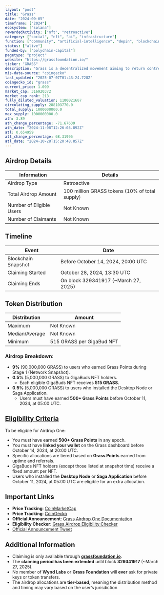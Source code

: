 ```yaml
---
layout: "post"
title: "Grass"
date: "2024-09-05"
timeframe: ["2024"]
ecosystem: ["solana"]
rewardedActivity: ["nft", "retroactive"]
category: ["social", "nft", "ai", "infrastructure"]
function: ["community", "artificial-intelligence", "depin", "blockchain"]
status: ["alive"]
funded-by: ["polychain-capital"]
pagetype: "project"
website: "https://grassfoundation.io/"
ticker: "GRASS"
description: "Grass is a decentralized movement aiming to return control of the internet to users by leveraging AI technologies."
mis-data-source: "coingecko"
last_updated: "2025-07-07T01:43:24.728Z"
coingecko_id: "grass"
current_price: 1.099
market_cap: 316920372
market_cap_rank: 218
fully_diluted_valuation: 1100021607
circulating_supply: 288103770.0
total_supply: 1000000000.0
max_supply: 1000000000.0
ath: 3.89
ath_change_percentage: -71.67639
ath_date: "2024-11-08T12:26:05.892Z"
atl: 0.654959
atl_change_percentage: 68.31995
atl_date: "2024-10-28T15:20:48.857Z"
---
```


## Airdrop Details

| Information              | Details                                        |
| ------------------------ | ---------------------------------------------- |
| Airdrop Type             | Retroactive                                    |
| Total Airdrop Amount     | 100 million GRASS tokens (10% of total supply) |
| Number of Eligible Users | Not Known                                      |
| Number of Claimants      | Not Known                                      |

## Timeline

| Event               | Date                                 |
| ------------------- | ------------------------------------ |
| Blockchain Snapshot | Before October 14, 2024, 20:00 UTC   |
| Claiming Started    | October 28, 2024, 13:30 UTC          |
| Claiming Ends       | On block 329341917 (~March 27, 2025) |

## Token Distribution

| Distribution   | Amount                    |
| -------------- | ------------------------- |
| Maximum        | Not Known                 |
| Median/Average | Not Known                 |
| Minimum        | 515 GRASS per GigaBud NFT |

### Airdrop Breakdown:

- **9%** (90,000,000 GRASS) to users who earned Grass Points during Stage 1 (Network Snapshot).
- **0.5%** (5,000,000 GRASS) to GigaBuds NFT holders.
  - Each eligible GigaBuds NFT receives **515 GRASS**.
- **0.5%** (5,000,000 GRASS) to users who installed the Desktop Node or Saga Application.
  - Users must have earned **500+ Grass Points** before October 11, 2024, at 05:00 UTC.

## [Eligibility Criteria](https://grass-foundation.gitbook.io/grass-docs/introduction/grass/grass-airdrop-one)

To be eligible for Airdrop One:

- You must have earned **500+ Grass Points** in any epoch.
- You must have **linked your wallet** on the Grass dashboard before October 14, 2024, at 20:00 UTC.
- Specific allocations are tiered based on **Grass Points** earned from uptime and referrals.
- GigaBuds NFT holders (except those listed at snapshot time) receive a fixed amount per NFT.
- Users who installed the **Desktop Node** or **Saga Application** before October 11, 2024, at 05:00 UTC are eligible for an extra allocation.

## Important Links

- **Price Tracking**: [CoinMarketCap](https://coinmarketcap.com/currencies/grass)
- **Price Tracking**: [CoinGecko](https://www.coingecko.com/en/coins/grass)
- **Official Announcement**: [Grass Airdrop One Documentation](https://grass-foundation.gitbook.io/grass-docs/introduction/grass/grass-airdrop-one)
- **Eligibility Checker**: [Grass Airdrop Eligibility Checker](https://grassfoundation.io/eligibility)
- [Official Announcement Tweet](https://x.com/getgrass_io/status/1831380995058073649?s=46)

## Additional Information

- Claiming is only available through **[grassfoundation.io](https://grassfoundation.io/claim)**.
- The **claiming period has been extended** until block **329341917** (~March 27, 2025).
- No member of **Wynd Labs** or **Grass Foundation** will **ever** ask for private keys or token transfers.
- The airdrop allocations are **tier-based**, meaning the distribution method and timing may vary based on the user’s jurisdiction.